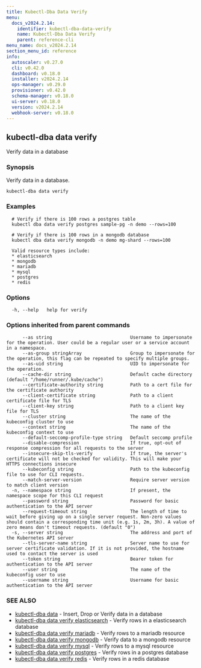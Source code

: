 ```yaml
---
title: Kubectl-Dba Data Verify
menu:
  docs_v2024.2.14:
    identifier: kubectl-dba-data-verify
    name: Kubectl-Dba Data Verify
    parent: reference-cli
menu_name: docs_v2024.2.14
section_menu_id: reference
info:
  autoscaler: v0.27.0
  cli: v0.42.0
  dashboard: v0.18.0
  installer: v2024.2.14
  ops-manager: v0.29.0
  provisioner: v0.42.0
  schema-manager: v0.18.0
  ui-server: v0.18.0
  version: v2024.2.14
  webhook-server: v0.18.0
---
```


## kubectl-dba data verify

Verify data in a database

### Synopsis

Verify data in a database.

```
kubectl-dba data verify
```

### Examples

```
  # Verify if there is 100 rows a postgres table
  kubectl dba data verify postgres sample-pg -n demo --rows=100
  
  # Verify if there is 100 rows in a mongodb database
  kubectl dba data verify mongodb -n demo mg-shard --rows=100
  
  Valid resource types include:
  * elasticsearch
  * mongodb
  * mariadb
  * mysql
  * postgres
  * redis
```

### Options

```
  -h, --help   help for verify
```

### Options inherited from parent commands

```
      --as string                             Username to impersonate for the operation. User could be a regular user or a service account in a namespace.
      --as-group stringArray                  Group to impersonate for the operation, this flag can be repeated to specify multiple groups.
      --as-uid string                         UID to impersonate for the operation.
      --cache-dir string                      Default cache directory (default "/home/runner/.kube/cache")
      --certificate-authority string          Path to a cert file for the certificate authority
      --client-certificate string             Path to a client certificate file for TLS
      --client-key string                     Path to a client key file for TLS
      --cluster string                        The name of the kubeconfig cluster to use
      --context string                        The name of the kubeconfig context to use
      --default-seccomp-profile-type string   Default seccomp profile
      --disable-compression                   If true, opt-out of response compression for all requests to the server
      --insecure-skip-tls-verify              If true, the server's certificate will not be checked for validity. This will make your HTTPS connections insecure
      --kubeconfig string                     Path to the kubeconfig file to use for CLI requests.
      --match-server-version                  Require server version to match client version
  -n, --namespace string                      If present, the namespace scope for this CLI request
      --password string                       Password for basic authentication to the API server
      --request-timeout string                The length of time to wait before giving up on a single server request. Non-zero values should contain a corresponding time unit (e.g. 1s, 2m, 3h). A value of zero means don't timeout requests. (default "0")
  -s, --server string                         The address and port of the Kubernetes API server
      --tls-server-name string                Server name to use for server certificate validation. If it is not provided, the hostname used to contact the server is used
      --token string                          Bearer token for authentication to the API server
      --user string                           The name of the kubeconfig user to use
      --username string                       Username for basic authentication to the API server
```

### SEE ALSO

* [kubectl-dba data](/docs/v2024.2.14/reference/cli/kubectl-dba_data)	 - Insert, Drop or Verify data in a database
* [kubectl-dba data verify elasticsearch](/docs/v2024.2.14/reference/cli/kubectl-dba_data_verify_elasticsearch)	 - Verify rows in a elasticsearch database
* [kubectl-dba data verify mariadb](/docs/v2024.2.14/reference/cli/kubectl-dba_data_verify_mariadb)	 - Verify rows to a mariadb resource
* [kubectl-dba data verify mongodb](/docs/v2024.2.14/reference/cli/kubectl-dba_data_verify_mongodb)	 - Verify data to a mongodb resource
* [kubectl-dba data verify mysql](/docs/v2024.2.14/reference/cli/kubectl-dba_data_verify_mysql)	 - Verify rows to a mysql resource
* [kubectl-dba data verify postgres](/docs/v2024.2.14/reference/cli/kubectl-dba_data_verify_postgres)	 - Verify rows in a postgres database
* [kubectl-dba data verify redis](/docs/v2024.2.14/reference/cli/kubectl-dba_data_verify_redis)	 - Verify rows in a redis database

